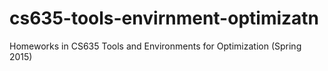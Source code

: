 # cs635-tools-envirnment-optimizatn
Homeworks in CS635 Tools and Environments for Optimization (Spring 2015)
